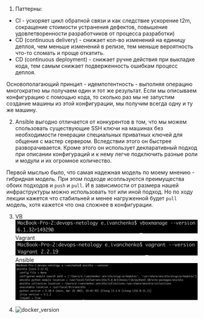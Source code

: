 1. Паттерны:
- CI - ускоряет цикл обратной связи и как следствие ускорение t2m, сокращение стоимости устранения дефектов, повышение удовлетворенности разработчиков от процесса разработки)
- CD (continuous delivery) - снижает кол-во изменений на единицу деплоя, чем меньше изменений в релизе, тем меньше вероятность что-то сломать и проще откатить.
- CD (continuous deployment) - снижает ручне действия при выкладке кода, тем самым снижает подверженность ошибкам процесс деплоя.

Основополагающий принцип - идемпотентность - выполняя операцию многократно мы получаем один и тот же результат. Если мы описываем конфигурацию с помощью кода, то сколько раз мы не запустим создание машины из этой конфигурации, мы получим всегда одну и ту же машину.

2. Ansible выгодно отличается от конкурентов в том, что мы можем спользовать существующие SSH ключи на машинах без необходимости генерации специальных приватных ключей для общения с мастер сервером. Вследствии этого он быстрее разворачивается. Кроме этого он использует декларативный подход при описании конфигураций и к нему легче подключить разные роли и модули и их огромное количество.

Первой мыслью было, что самая надежная модель по моему мнению - гибридная модель. При этом подходе исопльзуются преимущества обоих подходов и `push` и `pull`. И в зависимости от размера нашей инфраструктуры можно использовать тот или иной подход. Но по ходу лекции кажется что стабильней и менее нагруженной будет `pull` модель, хотя кажется что она сложнее в конфигурации.

3. VB
![vb_verion](https://github.com/evgeniy-skt/devops-netology/blob/main/screenshots/5.2_vb_version.png)
Vagrant
![vagrant_verion](https://github.com/evgeniy-skt/devops-netology/blob/main/screenshots/5.2_vagrant_version.png)
Ansible
![ansible_verion](https://github.com/evgeniy-skt/devops-netology/blob/main/screenshots/5.2_ansible_version.png)

4. ![docker_version](https://github.com/evgeniy-skt/devops-netology/blob/main/screenshots/5.2_docker_version.png)